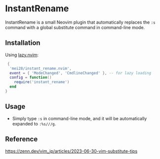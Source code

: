 # InstantRename

InstantRename is a small Neovim plugin that automatically replaces the `:s` command with a global substitute command in command-line mode.

## Installation

Using [lazy.nvim](https://github.com/folke/lazy.nvim):

```lua
 {
  'mei28/instant_rename.nvim',
  event = { 'ModeChanged', 'CmdlineChanged' }, -- for lazy loading
  config = function()
    require('instant_rename')
  end
}
```
## Usage
* Simply type `:s` in command-line mode, and it will be automatically expanded to `:%s///g`.

## Reference
https://zenn.dev/vim_jp/articles/2023-06-30-vim-substitute-tips
